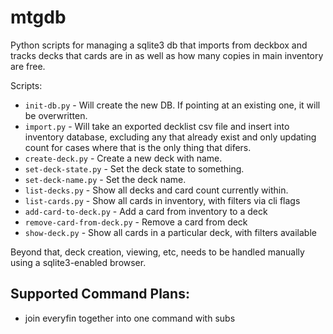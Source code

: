 mtgdb
=====

Python scripts for managing a sqlite3 db that imports from deckbox and tracks
decks that cards are in as well as how many copies in main inventory are free.

Scripts:
* `init-db.py` - Will create the new DB. If pointing at an existing one, it
will be overwritten.
* `import.py` - Will take an exported decklist csv file and insert into
inventory database, excluding any that already exist and only updating count
for cases where that is the only thing that difers.
* `create-deck.py` - Create a new deck with name.
* `set-deck-state.py` - Set the deck state to something.
* `set-deck-name.py` - Set the deck name.
* `list-decks.py` - Show all decks and card count currently within.
* `list-cards.py` - Show all cards in inventory, with filters via cli flags
* `add-card-to-deck.py` - Add a card from inventory to a deck
* `remove-card-from-deck.py` - Remove a card from deck
* `show-deck.py` - Show all cards in a particular deck, with filters available

Beyond that, deck creation, viewing, etc, needs to be handled manually using a
sqlite3-enabled browser.

Supported Command Plans:
------------------------

* join everyfin together into one command with subs